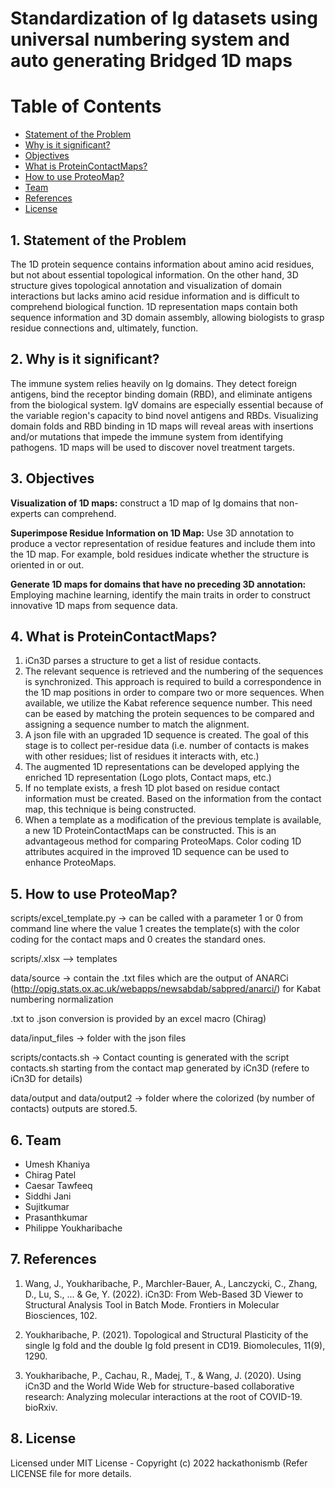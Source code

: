 # Standardization of Ig datasets using universal numbering system and auto generating Bridged 1D maps

# Table of Contents
  * [Statement of the Problem](https://github.com/hackathonismb/Standardization-of-Ig-datasets-using-universal-numbering-system-and-auto-generating-Bridged-1D-maps/#1-statement-of-the-problem)
  * [Why is it significant?](https://github.com/hackathonismb/Standardization-of-Ig-datasets-using-universal-numbering-system-and-auto-generating-Bridged-1D-maps/#1-statement-of-the-problem)
  * [Objectives](https://github.com/hackathonismb/Standardization-of-Ig-datasets-using-universal-numbering-system-and-auto-generating-Bridged-1D-maps/#1-statement-of-the-problem)
  * [What is ProteinContactMaps?](https://github.com/hackathonismb/Standardization-of-Ig-datasets-using-universal-numbering-system-and-auto-generating-Bridged-1D-maps/#1-statement-of-the-problem)
  * [How to use ProteoMap?](https://github.com/hackathonismb/Standardization-of-Ig-datasets-using-universal-numbering-system-and-auto-generating-Bridged-1D-maps/#1-statement-of-the-problem)
  * [Team](https://github.com/hackathonismb/Standardization-of-Ig-datasets-using-universal-numbering-system-and-auto-generating-Bridged-1D-maps/#1-statement-of-the-problem)
  * [References](https://github.com/hackathonismb/Standardization-of-Ig-datasets-using-universal-numbering-system-and-auto-generating-Bridged-1D-maps/#1-statement-of-the-problem)
  * [License](https://github.com/hackathonismb/Standardization-of-Ig-datasets-using-universal-numbering-system-and-auto-generating-Bridged-1D-maps/#1-statement-of-the-problem)

## 1. Statement of the Problem

The 1D protein sequence contains information about amino acid residues, but not about essential topological information. On the other hand, 3D structure gives topological annotation and visualization of domain interactions but lacks amino acid residue information and is difficult to comprehend biological function. 1D representation maps contain both sequence information and 3D domain assembly, allowing biologists to grasp residue connections and, ultimately, function.

## 2. Why is it significant?

The immune system relies heavily on Ig domains. They detect foreign antigens, bind the receptor binding domain (RBD), and eliminate antigens from the biological system. IgV domains are especially essential because of the variable region's capacity to bind novel antigens and RBDs. Visualizing domain folds and RBD binding in 1D maps will reveal areas with insertions and/or mutations that impede the immune system from identifying pathogens. 1D maps will be used to discover novel treatment targets.

## 3. Objectives

**Visualization of 1D maps:** construct a 1D map of Ig domains that non-experts can comprehend.

**Superimpose Residue Information on 1D Map:** Use 3D annotation to produce a vector representation of residue features and include them into the 1D map. For example, bold residues indicate whether the structure is oriented in or out.

**Generate 1D maps for domains that have no preceding 3D annotation:** Employing machine learning, identify the main traits in order to construct innovative 1D maps from sequence data.

## 4. What is ProteinContactMaps?

1. iCn3D parses a structure to get a list of residue contacts.
2. The relevant sequence is retrieved and the numbering of the sequences is synchronized. This approach is required to build a correspondence in the 1D map positions in order to compare two or more sequences. When available, we utilize the Kabat reference sequence number. This need can be eased by matching the protein sequences to be compared and assigning a sequence number to match the alignment.
3. A json file with an upgraded 1D sequence is created. The goal of this stage is to collect per-residue data (i.e. number of contacts is makes with other residues; list of residues it interacts with, etc.)
4. The augmented 1D representations can be developed applying the enriched 1D representation (Logo plots, Contact maps, etc.)
5. If no template exists, a fresh 1D plot based on residue contact information must be created. Based on the information from the contact map, this technique is being constructed.
6. When a template as a modification of the previous template is available, a new 1D ProteinContactMaps can be constructed. This is an advantageous method for comparing ProteoMaps. Color coding 1D attributes acquired in the improved 1D sequence can be used to enhance ProteoMaps.

## 5. How to use ProteoMap?

scripts/excel_template.py -> can be called with a parameter 1 or 0 from command line where the value 1 creates the template(s) with the color coding for the contact maps and 0 creates the standard ones.

scripts/.xlsx --> templates

data/source -> contain the .txt files which are the output of ANARCi (http://opig.stats.ox.ac.uk/webapps/newsabdab/sabpred/anarci/) for Kabat numbering normalization

.txt to .json conversion is provided by an excel macro (Chirag)

data/input_files -> folder with the json files

scripts/contacts.sh -> Contact counting is generated with the script contacts.sh starting from the contact map generated by iCn3D (refere to iCn3D for details)

data/output and data/output2 -> folder where the colorized (by number of contacts) outputs are stored.5. 


## 6. Team
* Umesh Khaniya
* Chirag Patel
* Caesar Tawfeeq
* Siddhi Jani
* Sujitkumar
* Prasanthkumar
* Philippe Youkharibache

## 7. References
1. Wang, J., Youkharibache, P., Marchler-Bauer, A., Lanczycki, C., Zhang, D., Lu, S., ... & Ge, Y. (2022). iCn3D: From Web-Based 3D Viewer to Structural Analysis Tool in Batch Mode. Frontiers in Molecular Biosciences, 102.

2. Youkharibache, P. (2021). Topological and Structural Plasticity of the single Ig fold and the double Ig fold present in CD19. Biomolecules, 11(9), 1290.

3. Youkharibache, P., Cachau, R., Madej, T., & Wang, J. (2020). Using iCn3D and the World Wide Web for structure-based collaborative research: Analyzing molecular interactions at the root of COVID-19. bioRxiv.

## 8. License 

Licensed under MIT License - Copyright (c) 2022 hackathonismb (Refer LICENSE file for more details.
